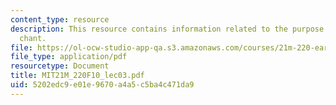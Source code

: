 ```yaml
---
content_type: resource
description: This resource contains information related to the purpose and types of
  chant.
file: https://ol-ocw-studio-app-qa.s3.amazonaws.com/courses/21m-220-early-music-fall-2010/5202edc9e01e9670a4a5c5ba4c471da9_MIT21M_220F10_lec03.pdf
file_type: application/pdf
resourcetype: Document
title: MIT21M_220F10_lec03.pdf
uid: 5202edc9-e01e-9670-a4a5-c5ba4c471da9
---
```

